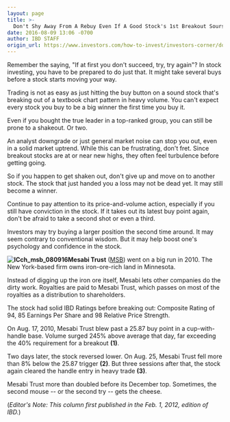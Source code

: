 ```yaml
---
layout: page
title: >-
  Don't Shy Away From A Rebuy Even If A Good Stock's 1st Breakout Sours
date: 2016-08-09 13:06 -0700
author: IBD STAFF
origin_url: https://www.investors.com/how-to-invest/investors-corner/dont-be-shy-to-buy-again-even-if-a-good-stocks-1st-breakout-sours
---
```





Remember the saying, "If at first you don't succeed, try, try again"? In stock investing, you have to be prepared to do just that. It might take several buys before a stock starts moving your way.


Trading is not as easy as just hitting the buy button on a sound stock that's breaking out of a textbook chart pattern in heavy volume. You can't expect every stock you buy to be a big winner the first time you buy it.


Even if you bought the true leader in a top-ranked group, you can still be prone to a shakeout. Or two.


An analyst downgrade or just general market noise can stop you out, even in a solid market uptrend. While this can be frustrating, don't fret. Since breakout stocks are at or near new highs, they often feel turbulence before getting going.


So if you happen to get shaken out, don't give up and move on to another stock. The stock that just handed you a loss may not be dead yet. It may still become a winner.


Continue to pay attention to its price-and-volume action, especially if you still have conviction in the stock. If it takes out its latest buy point again, don't be afraid to take a second shot or even a third.


Investors may try buying a larger position the second time around. It may seem contrary to conventional wisdom. But it may help boost one's psychology and confidence in the stock.


**![ICch_msb_080916](https://www.investors.com/wp-content/uploads/2016/08/ICch_msb_080916-300x173.jpg)Mesabi Trust** ([MSB](https://research.investors.com/quote.aspx?symbol=MSB)) went on a big run in 2010. The New York-based firm owns iron-ore-rich land in Minnesota.


Instead of digging up the iron ore itself, Mesabi lets other companies do the dirty work. Royalties are paid to Mesabi Trust, which passes on most of the royalties as a distribution to shareholders.


The stock had solid IBD Ratings before breaking out: Composite Rating of 94, 85 Earnings Per Share and 98 Relative Price Strength.


On Aug. 17, 2010, Mesabi Trust blew past a 25.87 buy point in a cup-with-handle base. Volume surged 245% above average that day, far exceeding the 40% requirement for a breakout **(1)**.


Two days later, the stock reversed lower. On Aug. 25, Mesabi Trust fell more than 8% below the 25.87 trigger **(2)**. But three sessions after that, the stock again cleared the handle entry in heavy trade **(3)**.


Mesabi Trust more than doubled before its December top. Sometimes, the second mouse -- or the second try -- gets the cheese.


(*Editor's Note: This column first published in the Feb. 1, 2012, edition of IBD.*)




